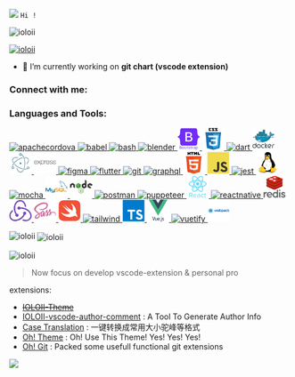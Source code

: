 <!-- ![snake gif](https://raw.githubusercontent.com/IOLOII/IOLOII/output/github-contribution-grid-snake.svg) -->
<!-- ![GitHub Snake Light](https://raw.githubusercontent.com/IOLOII/IOLOII/output/github-snake.svg#gh-light-mode-only)
![GitHub Snake dark](https://raw.githubusercontent.com/IOLOII/IOLOII/output/github-snake-dark.svg#gh-dark-mode-only) -->
<!-- ![Snake](https://raw.githubusercontent.com/IOLOII/IOLOII/output/ocean.gif) -->
<!-- ![](https://komarev.com/ghpvc/?username=IOLOII&color=blueviolet)    -->
<img src="https://media.giphy.com/media/hvRJCLFzcasrR4ia7z/giphy.gif" width="25px">  `Hi !`
<!-- ![IOLOII's GitHub stats](https://github-readme-stats.vercel.app/api?username=IOLOII&show_icons=true) -->
<!-- [![Imaage](https://github.com/IOLOII/IOLOII/blob/master/image.png?raw=true)](https://github.com/IOLOII) -->
<!-- ![Metrics](https://metrics.lecoq.io/IOLOII?template=classic&config.timezone=Asia%2FShanghai) -->
<!-- ![IOLOII's Most used languages](https://github-readme-stats.vercel.app/api/top-langs?username=IOLOII&show_icons=true&count_private=true&theme=gotham) -->
<!-- ![IOLOII's Most used languages](https://github-readme-stats.vercel.app/api/top-langs/?username=IOLOII&layout=compact&hide_border=true&langs_count=10) -->

<!-- * [IOLOII skyline 2023](https://skyline.github.com/IOLOII/2023)
* [IOLOII skyline 2022](https://skyline.github.com/IOLOII/2022)
* [IOLOII skyline 2021](https://skyline.github.com/IOLOII/2021) -->



<!--   my-header-img -->
<!-- ![](./src/header_.png)
<a href="http://csyedu.top"><img src="./assets/head_logo.jpg" align="right" height="48" width="48" ></a> -->

<!--   my-ticker -->    
<!-- [![Typing SVG](https://readme-typing-svg.herokuapp.com?color=%2336BCF7&center=true&vCenter=true&width=600&lines=Hi+there+👋,+I+am+Steve;+Welcome+to+My+Profile!;Over+2+years+of+programming+experience;Always+learning+new+things;)](https://git.io/typing-svg) -->

<!--   my-skils -->

<!-- |              |                                                          |
| -------------------- | ------------------------------------------------------------ |
| **Perfer**   | ![Typescript](https://img.shields.io/badge/-Typescript%20-2088FF?style=flat&logo=Typescript&logoColor=white),  ![VsCode](https://img.shields.io/badge/-VsCode%20-2088FF?style=flat&logo=VsCode&logoColor=white) |
| **Git**          | [![Github Badge](https://img.shields.io/badge/-Github%20-2088FF?style=flat&logo=Github&logoColor=white)](https://github.com/IOLOII) |
| **Main** |  ![Typescript](https://img.shields.io/badge/-Typescript%20-2088FF?style=flat&logo=Typescript&logoColor=white), ![React Badge](https://img.shields.io/badge/React.js-%2525233178C6?style=flat&logo=react&logoColor=%23ffffff&labelColor=%2327a2f0&color=%2327a2f0), ![Vue Badge](https://img.shields.io/badge/Vue.js-%234FC08D?style=flat&logo=vuedotjs&labelColor=%236d6d6d&color=%234FC08D), ![JavaScript](https://img.shields.io/badge/-JavaScript-%233fb27f?style=flat&logo=javascript&logoColor=%23F7DF1E&labelColor=%236d6d6d&color=%23F7DF1E),![Nodejs](https://img.shields.io/badge/-Nodejs%20-2088FF?style=flat&logo=Nodejs&logoColor=white) | -->

<!--   GitHub stats graph -->







  
  <!-- <span>
  <img height="195" align="bottom" src="https://github-readme-stats.vercel.app/api/top-langs/?username=IOLOII&theme=radical&layout=compact" />
</span> -->

<!-- <h1 align="center">Hi 👋, I'm IOLOII</h1> -->
<p align="left"> <img src="https://komarev.com/ghpvc/?username=ioloii&label=Profile%20views&color=0e75b6&style=flat" alt="ioloii" /> </p>

<p align="left"> <a href="https://github.com/ryo-ma/github-profile-trophy"><img src="https://github-profile-trophy.vercel.app/?username=ioloii" alt="ioloii" /></a> </p>

- 🔭 I’m currently working on **git chart (vscode extension)**

<h3 align="left">Connect with me:</h3>
<p align="left">
</p>

<h3 align="left">Languages and Tools:</h3>
<p align="left"> <a href="https://cordova.apache.org/" target="_blank" rel="noreferrer"> <img src="https://www.vectorlogo.zone/logos/apache_cordova/apache_cordova-icon.svg" alt="apachecordova" width="40" height="40"/> </a> <a href="https://babeljs.io/" target="_blank" rel="noreferrer"> <img src="https://www.vectorlogo.zone/logos/babeljs/babeljs-icon.svg" alt="babel" width="40" height="40"/> </a> <a href="https://www.gnu.org/software/bash/" target="_blank" rel="noreferrer"> <img src="https://www.vectorlogo.zone/logos/gnu_bash/gnu_bash-icon.svg" alt="bash" width="40" height="40"/> </a> <a href="https://www.blender.org/" target="_blank" rel="noreferrer"> <img src="https://download.blender.org/branding/community/blender_community_badge_white.svg" alt="blender" width="40" height="40"/> </a> <a href="https://getbootstrap.com" target="_blank" rel="noreferrer"> <img src="https://raw.githubusercontent.com/devicons/devicon/master/icons/bootstrap/bootstrap-plain-wordmark.svg" alt="bootstrap" width="40" height="40"/> </a> <a href="https://www.w3schools.com/css/" target="_blank" rel="noreferrer"> <img src="https://raw.githubusercontent.com/devicons/devicon/master/icons/css3/css3-original-wordmark.svg" alt="css3" width="40" height="40"/> </a> <a href="https://dart.dev" target="_blank" rel="noreferrer"> <img src="https://www.vectorlogo.zone/logos/dartlang/dartlang-icon.svg" alt="dart" width="40" height="40"/> </a> <a href="https://www.docker.com/" target="_blank" rel="noreferrer"> <img src="https://raw.githubusercontent.com/devicons/devicon/master/icons/docker/docker-original-wordmark.svg" alt="docker" width="40" height="40"/> </a> <a href="https://www.electronjs.org" target="_blank" rel="noreferrer"> <img src="https://raw.githubusercontent.com/devicons/devicon/master/icons/electron/electron-original.svg" alt="electron" width="40" height="40"/> </a> <a href="https://expressjs.com" target="_blank" rel="noreferrer"> <img src="https://raw.githubusercontent.com/devicons/devicon/master/icons/express/express-original-wordmark.svg" alt="express" width="40" height="40"/> </a> <a href="https://www.figma.com/" target="_blank" rel="noreferrer"> <img src="https://www.vectorlogo.zone/logos/figma/figma-icon.svg" alt="figma" width="40" height="40"/> </a> <a href="https://flutter.dev" target="_blank" rel="noreferrer"> <img src="https://www.vectorlogo.zone/logos/flutterio/flutterio-icon.svg" alt="flutter" width="40" height="40"/> </a> <a href="https://git-scm.com/" target="_blank" rel="noreferrer"> <img src="https://www.vectorlogo.zone/logos/git-scm/git-scm-icon.svg" alt="git" width="40" height="40"/> </a> <a href="https://graphql.org" target="_blank" rel="noreferrer"> <img src="https://www.vectorlogo.zone/logos/graphql/graphql-icon.svg" alt="graphql" width="40" height="40"/> </a> <a href="https://www.w3.org/html/" target="_blank" rel="noreferrer"> <img src="https://raw.githubusercontent.com/devicons/devicon/master/icons/html5/html5-original-wordmark.svg" alt="html5" width="40" height="40"/> </a> <a href="https://developer.mozilla.org/en-US/docs/Web/JavaScript" target="_blank" rel="noreferrer"> <img src="https://raw.githubusercontent.com/devicons/devicon/master/icons/javascript/javascript-original.svg" alt="javascript" width="40" height="40"/> </a> <a href="https://jestjs.io" target="_blank" rel="noreferrer"> <img src="https://www.vectorlogo.zone/logos/jestjsio/jestjsio-icon.svg" alt="jest" width="40" height="40"/> </a> <a href="https://www.linux.org/" target="_blank" rel="noreferrer"> <img src="https://raw.githubusercontent.com/devicons/devicon/master/icons/linux/linux-original.svg" alt="linux" width="40" height="40"/> </a> <a href="https://mochajs.org" target="_blank" rel="noreferrer"> <img src="https://www.vectorlogo.zone/logos/mochajs/mochajs-icon.svg" alt="mocha" width="40" height="40"/> </a> <a href="https://www.mysql.com/" target="_blank" rel="noreferrer"> <img src="https://raw.githubusercontent.com/devicons/devicon/master/icons/mysql/mysql-original-wordmark.svg" alt="mysql" width="40" height="40"/> </a> <a href="https://nodejs.org" target="_blank" rel="noreferrer"> <img src="https://raw.githubusercontent.com/devicons/devicon/master/icons/nodejs/nodejs-original-wordmark.svg" alt="nodejs" width="40" height="40"/> </a> <a href="https://postman.com" target="_blank" rel="noreferrer"> <img src="https://www.vectorlogo.zone/logos/getpostman/getpostman-icon.svg" alt="postman" width="40" height="40"/> </a> <a href="https://github.com/puppeteer/puppeteer" target="_blank" rel="noreferrer"> <img src="https://www.vectorlogo.zone/logos/pptrdev/pptrdev-official.svg" alt="puppeteer" width="40" height="40"/> </a> <a href="https://reactjs.org/" target="_blank" rel="noreferrer"> <img src="https://raw.githubusercontent.com/devicons/devicon/master/icons/react/react-original-wordmark.svg" alt="react" width="40" height="40"/> </a> <a href="https://reactnative.dev/" target="_blank" rel="noreferrer"> <img src="https://reactnative.dev/img/header_logo.svg" alt="reactnative" width="40" height="40"/> </a> <a href="https://redis.io" target="_blank" rel="noreferrer"> <img src="https://raw.githubusercontent.com/devicons/devicon/master/icons/redis/redis-original-wordmark.svg" alt="redis" width="40" height="40"/> </a> <a href="https://redux.js.org" target="_blank" rel="noreferrer"> <img src="https://raw.githubusercontent.com/devicons/devicon/master/icons/redux/redux-original.svg" alt="redux" width="40" height="40"/> </a> <a href="https://sass-lang.com" target="_blank" rel="noreferrer"> <img src="https://raw.githubusercontent.com/devicons/devicon/master/icons/sass/sass-original.svg" alt="sass" width="40" height="40"/> </a> <a href="https://developer.apple.com/swift/" target="_blank" rel="noreferrer"> <img src="https://raw.githubusercontent.com/devicons/devicon/master/icons/swift/swift-original.svg" alt="swift" width="40" height="40"/> </a> <a href="https://tailwindcss.com/" target="_blank" rel="noreferrer"> <img src="https://www.vectorlogo.zone/logos/tailwindcss/tailwindcss-icon.svg" alt="tailwind" width="40" height="40"/> </a> <a href="https://www.typescriptlang.org/" target="_blank" rel="noreferrer"> <img src="https://raw.githubusercontent.com/devicons/devicon/master/icons/typescript/typescript-original.svg" alt="typescript" width="40" height="40"/> </a> <a href="https://vuejs.org/" target="_blank" rel="noreferrer"> <img src="https://raw.githubusercontent.com/devicons/devicon/master/icons/vuejs/vuejs-original-wordmark.svg" alt="vuejs" width="40" height="40"/> </a> <a href="https://vuetifyjs.com/en/" target="_blank" rel="noreferrer"> <img src="https://bestofjs.org/logos/vuetify.svg" alt="vuetify" width="40" height="40"/> </a> <a href="https://webpack.js.org" target="_blank" rel="noreferrer"> <img src="https://raw.githubusercontent.com/devicons/devicon/d00d0969292a6569d45b06d3f350f463a0107b0d/icons/webpack/webpack-original-wordmark.svg" alt="webpack" width="40" height="40"/> </a> </p>

<p><img align="left" src="https://github-readme-stats.vercel.app/api/top-langs?username=ioloii&show_icons=true&locale=en&layout=compact" alt="ioloii" /></p>

<p>&nbsp;<img align="center" src="https://github-readme-stats.vercel.app/api?username=ioloii&show_icons=true&locale=en" alt="ioloii" /></p>

<p><img align="center" src="https://github-readme-streak-stats.herokuapp.com/?user=ioloii&" alt="ioloii" /></p>


<!-- - [x] Skill :
  
  vue react js ts nodejs
  
  sequelize jest vite webpack  
  
  flutter swift android uniapp cordova    
  
  echart vxetable   
  
  vuetify element-ui vant-ui cube-ui vux-ui   
  
  gaode-map baidu-map qgis cesium openlayers mapbox 

  tailwindcss  

- [ ] Learn & try:

    

- [ ] Doing:

  Git status chart : A vscode extension which can view past total commit count, weekly、 monthly, etc. -->


> Now focus on develop vscode-extension & personal pro



extensions:

  * ~~[IOLOII-Theme](https://marketplace.visualstudio.com/items?itemName=IOLOII.IOLOII)~~
  * [IOLOII-vscode-author-comment](https://marketplace.visualstudio.com/items?itemName=IOLOII.IOLOII-vscode-author-comment)  : A Tool To Generate Author Info
  * [Case Translation](https://marketplace.visualstudio.com/items?itemName=IOLOII.case-translation)  : 一键转换成常用大小驼峰等格式
  * [Oh! Theme](https://marketplace.visualstudio.com/items?itemName=IOLOII.Oh-Theme) : Oh! Use This Theme! Yes! Yes! Yes!
  * [Oh! Git](https://marketplace.visualstudio.com/items?itemName=IOLOII.oh-git)  : Packed some usefull functional git extensions



<div>
  <img align="left" src="https://github-readme-stats.vercel.app/api?username=IOLOII&show_icons=true&theme=radical" />
</div>
